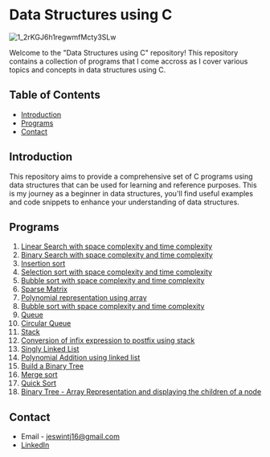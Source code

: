 # Data Structures using C

![1_2rKGJ6h1regwmfMcty3SLw](https://github.com/user-attachments/assets/0273b065-69b3-46dc-8f28-548b8143ec78)

Welcome to the "Data Structures using C" repository! This repository contains a collection of programs that I come accross as I cover various topics and concepts in data structures using C.

## Table of Contents

- [Introduction](#introduction)
- [Programs](#programs)
- [Contact](#contact)

## Introduction
This repository aims to provide a comprehensive set of C programs using data structures that can be used for learning and reference purposes. This is my journey as a beginner in data structures, you'll find useful examples and code snippets to enhance your understanding of data structures.

## Programs

1. [Linear Search with space complexity and time complexity](linearSearch.c)
2. [Binary Search with space complexity and time complexity](binarySearch.c)
3. [Insertion sort](InsertionSort.c)
4. [Selection sort with space complexity and time complexity](SelectionSort.c)
5. [Bubble sort with space complexity and time complexity](BubbleSort.c)
6. [Sparse Matrix](SparseMatrix.c)
7. [Polynomial representation using array](poly.c)
8. [Bubble sort with space complexity and time complexity](BubbleSort.c)
9. [Queue](queue.c)
10. [Circular Queue](CircularQueue.c)
11. [Stack](Stack.c)
12. [Conversion of infix expression to postfix using stack](InfixToPostfix.c)
13. [Singly Linked List](SinglyLinkedList.c)
14. [Polynomial Addition using linked list](PolynomialAdditionLinkedList.c)
15. [Build a Binary Tree](BinaryTreeArray.c)
16. [Merge sort](MergeSort.c)
17. [Quick Sort](QuickSort.c)
18. [Binary Tree - Array Representation and displaying the children of a node](BinaryTree1.c)

## Contact

- Email - jeswintj16@gmail.com
- [LinkedIn](https://www.linkedin.com/in/jeswin-thampichan-joseph-4ba542204/)
